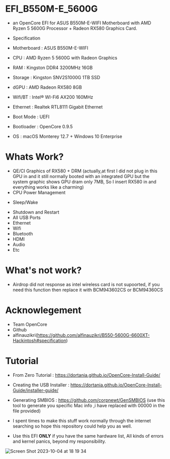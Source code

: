 # EFI_B550M-E_5600G
* an OpenCore EFI for ASUS B550M-E-WIFI Motherboard with AMD Ryzen 5 5600G Processor + Radeon RX580 Graphics Card.

* Specification
* Motherboard : ASUS B550M-E-WIFI
* CPU : AMD Ryzen 5 5600G with Radeon Graphics
* RAM : Kingston DDR4 3200MHz 16GB
* Storage : Kingston SNV2S1000G 1TB SSD
* dGPU : AMD Radeon RX580 8GB
* Wifi/BT : Intel® WI-Fi6 AX200 160MHz
* Ethernet : Realtek RTL8111 Gigabit Ethernet
* Boot Mode : UEFI
* Bootloader : OpenCore 0.9.5
* OS : macOS Monterey 12.7 + Windows 10 Enterprise

# Whats Work?
* QE/CI Graphics of RX580 + DRM 
 (actually,at first I did not plug in this GPU in and it still normally booted with an integrated GPU but the system graphic shows GPU dram only 7MB, So I insert RX580 in and everything works like a charming)
* CPU Power Management
+ Sleep/Wake
* Shutdown and Restart
* All USB Ports
* Ethernet
* Wifi
* Bluetooth
* HDMI
* Audio 
* Etc

# What's not work?
* Airdrop did not response as intel wireless card is not supoorted, if you need this function then replace it with BCM943602CS or BCM94360CS

# Acknowlegement
* Team OpenCore
* Github
* alfinauzikri(https://github.com/alfinauzikri/B550-5600G-6600XT-Hackintosh#specification)

# Tutorial
* From Zero Tutorial : https://dortania.github.io/OpenCore-Install-Guide/
* Creating the USB Installer : https://dortania.github.io/OpenCore-Install-Guide/installer-guide/
* Generating SMBIOS : https://github.com/corpnewt/GenSMBIOS (use this tool to generate you specific Mac info ,i have replaced with 00000 in the file provided)

* I spent times to make this stuff work normally through the internet searching so hope this repository could help you as well.
* Use this EFI **ONLY** if you have the same hardware list, All kinds of errors and kernel panics, beyond my responsibility.

![Screen Shot 2023-10-04 at 18 19 34](https://github.com/by6et/EFI_B550M-E_5600G/assets/32999706/3be9429a-706d-4992-a84b-86ab76b06f31)


